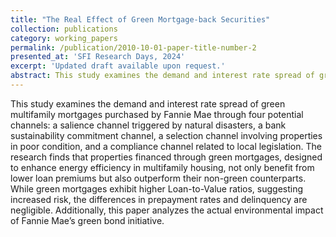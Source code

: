 ```yaml
---
title: "The Real Effect of Green Mortgage-back Securities"
collection: publications
category: working_papers
permalink: /publication/2010-10-01-paper-title-number-2
presented_at: 'SFI Research Days, 2024'
excerpt: 'Updated draft available upon request.'
abstract: This study examines the demand and interest rate spread of green multifamily mortgages purchased by Fannie Mae through four potential channels: a salience channel triggered by natural disasters, a bank sustainability commitment channel, a selection channel involving properties in poor condition, and a compliance channel related to local legislation. The research finds that properties financed through green mortgages, designed to enhance energy efficiency in multifamily housing, not only benefit from lower loan premiums but also outperform their non-green counterparts. While green mortgages exhibit higher Loan-to-Value ratios, suggesting increased risk, the differences in prepayment rates and delinquency are negligible. Additionally, this paper analyzes the actual environmental impact of Fannie Mae’s green bond initiative.
---
```


This study examines the demand and interest rate spread of green multifamily mortgages purchased by Fannie Mae through four potential channels: a salience channel triggered by natural disasters, a bank sustainability commitment channel, a selection channel involving properties in poor condition, and a compliance channel related to local legislation. The research finds that properties financed through green mortgages, designed to enhance energy efficiency in multifamily housing, not only benefit from lower loan premiums but also outperform their non-green counterparts. While green mortgages exhibit higher Loan-to-Value ratios, suggesting increased risk, the differences in prepayment rates and delinquency are negligible. Additionally, this paper analyzes the actual environmental impact of Fannie Mae’s green bond initiative.

